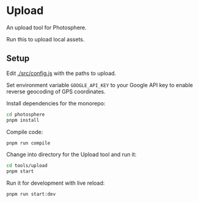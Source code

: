 # Upload

An upload tool for Photosphere.

Run this to upload local assets.

## Setup

Edit [./src/config.js](./src/config.js) with the paths to upload.

Set environment variable `GOOGLE_API_KEY` to your Google API key to enable reverse geocoding of GPS coordinates.

Install dependencies for the monorepo:

```bash
cd photosphere
pnpm install
```

Compile code:

```bash
pnpm run compile
```

Change into directory for the Upload tool and run it:

```bash
cd tools/upload
pnpm start
```

Run it for development with live reload:

```bash
pnpm run start:dev
```


